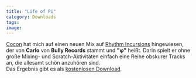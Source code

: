 ```yaml
---
title: "Life of Pi"
category: Downloads
tags: 
image: 
---
```


[Cocon](http://www.myspace.com/dercocon) hat mich auf einen neuen Mix auf [Rhythm Incursions](http://www.rhythm-incursions.com/) hingewiesen, der von **Carlo** von **Bully Records** stammt und **"φ"** heißt. Darin spielt er ohne große Mixing- und Scratch-Aktivitäten einfach eine Reihe obskurer Tracks an, die allesamt schön anzuhören sind.  
Das Ergebnis gibt es als [kostenlosen Download](http://www.rhythm-incursions.com/2008/10/21/exclusive-carlo-%CF%86/).